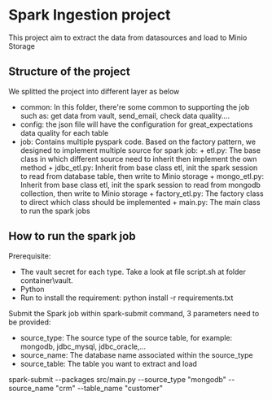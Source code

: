 # Spark Ingestion project

This project aim to extract the data from datasources and load to Minio Storage

## Structure of the project

We splitted the project into different layer as below

- common: In this folder, there're some common to supporting the job such as: get data from vault, send_email, check data quality....
- config: the json file will have the configuration for great_expectations data quality for each table
- job: Contains multiple pyspark code.
    Based on the factory pattern, we designed to implement multiple source for spark job:
        + etl.py: The base class in which different source need to inherit then implement the own method
        + jdbc_etl.py: Inherit from base class etl, init the spark session to read from database table, then write to Minio storage
        + mongo_etl.py: Inherit from base class etl, init the spark session to read from mongodb collection, then write to Minio storage
        + factory_etl.py: The factory class to direct which class should be implemented
        + main.py: The main class to run the spark jobs


## How to run the spark job

Prerequisite: 
 - The vault secret for each type. Take a look at file script.sh at folder container\vault.
 - Python
 - Run to install the requirement: python install -r requirements.txt

Submit the Spark job within spark-submit command, 3 parameters need to be provided:
- source_type: The source type of the source table, for example: mongodb, jdbc_mysql, jdbc_oracle,...
- source_name: The database name associated within the source_type
- source_table: The table you want to extract and load

spark-submit --packages src/main.py --source_type "mongodb" --source_name "crm" --table_name "customer"

